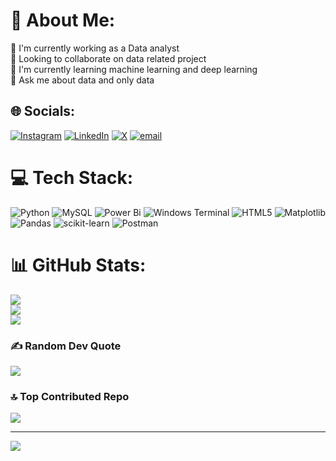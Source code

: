 # 💫 About Me:
🔭 I'm currently working as a Data analyst<br>🤝 Looking to collaborate on data related project<br>🌱 I'm currently learning machine learning and  deep learning<br>💬 Ask me about data and only data <br>


## 🌐 Socials:
[![Instagram](https://img.shields.io/badge/Instagram-%23E4405F.svg?logo=Instagram&logoColor=white)](https://instagram.com/shoob.hiit) [![LinkedIn](https://img.shields.io/badge/LinkedIn-%230077B5.svg?logo=linkedin&logoColor=white)](https://linkedin.com/in/sobhit18) [![X](https://img.shields.io/badge/X-black.svg?logo=X&logoColor=white)](https://x.com/SobhitT60613) [![email](https://img.shields.io/badge/Email-D14836?logo=gmail&logoColor=white)](mailto:sobhit1801@gmail.com) 

# 💻 Tech Stack:
![Python](https://img.shields.io/badge/python-3670A0?style=flat&logo=python&logoColor=ffdd54) ![MySQL](https://img.shields.io/badge/mysql-4479A1.svg?style=flat&logo=mysql&logoColor=white) ![Power Bi](https://img.shields.io/badge/power_bi-F2C811?style=flat&logo=powerbi&logoColor=black) ![Windows Terminal](https://img.shields.io/badge/Windows%20Terminal-%234D4D4D.svg?style=flat&logo=windows-terminal&logoColor=white) ![HTML5](https://img.shields.io/badge/html5-%23E34F26.svg?style=flat&logo=html5&logoColor=white) ![Matplotlib](https://img.shields.io/badge/Matplotlib-%23ffffff.svg?style=flat&logo=Matplotlib&logoColor=black) ![Pandas](https://img.shields.io/badge/pandas-%23150458.svg?style=flat&logo=pandas&logoColor=white) ![scikit-learn](https://img.shields.io/badge/scikit--learn-%23F7931E.svg?style=flat&logo=scikit-learn&logoColor=white) ![Postman](https://img.shields.io/badge/Postman-FF6C37?style=flat&logo=postman&logoColor=white)
# 📊 GitHub Stats:
![](https://github-readme-stats.vercel.app/api?username=shoobhit&theme=ocean_dark&hide_border=true&include_all_commits=true&count_private=true)<br/>
![](https://nirzak-streak-stats.vercel.app/?user=shoobhit&theme=ocean_dark&hide_border=true)<br/>
![](https://github-readme-stats.vercel.app/api/top-langs/?username=shoobhit&theme=ocean_dark&hide_border=true&include_all_commits=true&count_private=true&layout=compact)

### ✍️ Random Dev Quote
![](https://quotes-github-readme.vercel.app/api?type=horizontal&theme=light)

### 🔝 Top Contributed Repo
![](https://github-contributor-stats.vercel.app/api?username=shoobhit&limit=5&theme=ocean_dark&combine_all_yearly_contributions=true)

---
[![](https://visitcount.itsvg.in/api?id=shoobhit&icon=4&color=0)](https://visitcount.itsvg.in)


